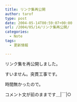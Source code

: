 ```yaml
---
title: リンク集再公開
author: tarof
type: post
date: 2004-05-14T00:59:07+00:00
url: /2004/05/14/リンク集再公開/
categories:
  - Note
tags:
  - 更新情報

---
```

リンク集を再公開しました。
  
すいません。突貫工事です。
  
時間無かったので。
  
コメント文が前のままです＿|￣|○
